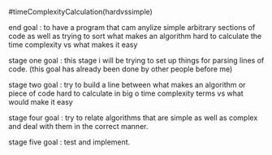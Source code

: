 #timeComplexityCalculation(hardvssimple)

end goal : to have a program that cam anylize simple arbitrary sections of code as well as trying to sort what makes an algorithm hard to calculate the time complexity vs what makes it easy

stage one
goal : this stage i will be trying to set up things for parsing lines of code. (this goal has already been done by other people before me)

stage two
goal : try to build a line between what makes an algorithm or piece of code hard to calculate in big o time complexity terms vs what would make it easy

stage four
goal : try to relate algorithms that are simple as well as complex and deal with them in the correct manner.

stage five
goal : test and implement.
